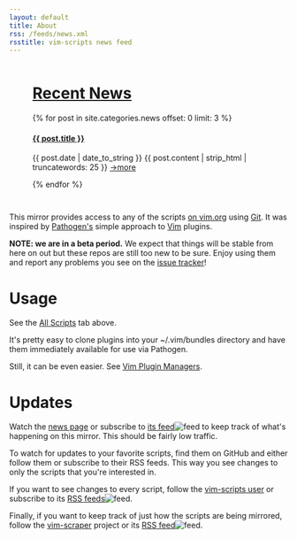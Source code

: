 ```yaml
---
layout: default
title: About
rss: /feeds/news.xml
rsstitle: vim-scripts news feed
---
```


<div id="news" class="grid_5" style="float:right; padding-left:3em; padding-bottom:3em;">
  <h1><a href="/news.html">Recent News</a></h1>
  {% for post in site.categories.news offset: 0 limit: 3 %}
  <div class="post">
    <h4 class="title"><a href="{{ post.url }}">{{ post.title }}</a></h4>
    <p class="content">
    <span class="date">{{ post.date | date_to_string }}</span>
    {{ post.content | strip_html | truncatewords: 25 }}
    <a href="{{ post.url }}">→more</a>
    </p>
  </div>
  {% endfor %}
</div>


This mirror provides access to any of the scripts
[on vim.org](http://www.vim.org/scripts/) using
[Git](http://git-scm.com/).
It was inspired by
[Pathogen's](http://github.com/tpope/vim-pathogen)
simple approach to
[Vim](http://vim.org/) plugins.


**NOTE: we are in a beta period.**
We expect that things will be stable from here on out but these repos
are still too new to be sure.  Enjoy using them and report
any problems you see on the [issue tracker](http://github.com/vim-scripts/vim-scraper/issues)!


# Usage

See the [All Scripts](/vim/scripts.html) tab above.

It's pretty easy to clone plugins into your ~/.vim/bundles directory
and have them immediately available for use via Pathogen.

Still, it can be even easier.  See [Vim Plugin Managers](/vim/tools.html).




# Updates

Watch the [news page](/vim/news.html) or subscribe to
[its feed](/feeds/news.xml)![feed](http://github.com/images/icons/feed.png)
to keep track of what's happening on this mirror.  This should be
fairly low traffic.

To watch for updates to your favorite scripts, find them on GitHub
and either follow them or subscribe to their RSS feeds.  This way
you see changes to only the scripts that you're interested in.

If you want to see changes to every script, follow the
[vim-scripts user](http://github.com/vim-scripts/)
or subscribe to its
[RSS feeds](http://github.com/vim-scripts.atom)![feed](http://github.com/images/icons/feed.png).

Finally, if you want to keep track of just how the scripts are being
mirrored, follow the [vim-scraper](http://github.com/vim-scripts/vim-scraper)
project or its
[RSS feed](http://github.com/vim-scripts/vim-scraper/commits/master.atom)![feed](http://github.com/images/icons/feed.png).


